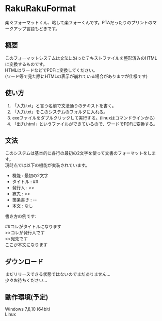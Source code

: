 # RakuRakuFormat  
楽々フォーマットくん、略して楽フォーくんです。PTAだったりのプリントのマークアップ言語もどきです。  
## 概要
このフォーマットシステムは文法に沿ったテキストファイルを整形済みのHTMLに変換するものです。  
HTMLはワードなどでPDFに変換してください。  
(ワード等で見た際にHTMLの表示が崩れている場合がありますが仕様です)  
## 使い方  
1. 「入力.txt」と言う名前で文法通りのテキストを書く。
2. 「入力.txt」をこのシステムのフォルダに入れる。
3. exeファイルをダブルクリックして実行する。(linuxはコマンドラインから)
4. 「出力.html」というファイルができているので、ワードでPDFに変換する。
## 文法
このシステムは基本的に各行の最初の2文字を使って文書のフォーマットをします。  
現時点では以下の機能が実装されています。  
- 機能 : 最初の2文字
- タイトル : ##
- 発行人 : >>
- 宛先 : <<
- 箇条書き : --
- 本文 : なし

書き方の例です:  

##コレがタイトルになります  
\>\>コレが発行人です  
<<宛先です  
ここが本文になります  

## ダウンロード
まだリリースできる状態ではないのでまだありません...  
少々お待ちください...

## 動作環境(予定)
Windows 7,8,10 (64bit)  
Linux
